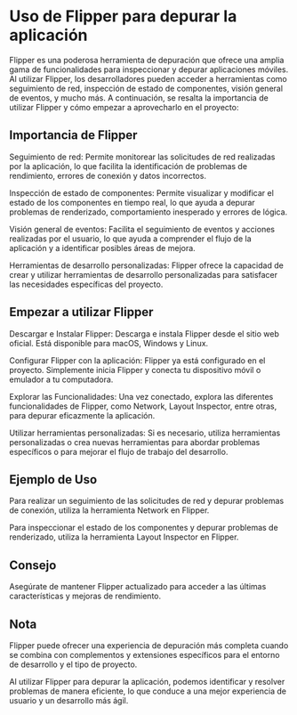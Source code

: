 # Uso de Flipper para depurar la aplicación

Flipper es una poderosa herramienta de depuración que ofrece una amplia gama de funcionalidades para inspeccionar y depurar aplicaciones móviles. Al utilizar Flipper, los desarrolladores pueden acceder a herramientas como seguimiento de red, inspección de estado de componentes, visión general de eventos, y mucho más. A continuación, se resalta la importancia de utilizar Flipper y cómo empezar a aprovecharlo en el proyecto:

## Importancia de Flipper

Seguimiento de red: Permite monitorear las solicitudes de red realizadas por la aplicación, lo que facilita la identificación de problemas de rendimiento, errores de conexión y datos incorrectos.

Inspección de estado de componentes: Permite visualizar y modificar el estado de los componentes en tiempo real, lo que ayuda a depurar problemas de renderizado, comportamiento inesperado y errores de lógica.

Visión general de eventos: Facilita el seguimiento de eventos y acciones realizadas por el usuario, lo que ayuda a comprender el flujo de la aplicación y a identificar posibles áreas de mejora.

Herramientas de desarrollo personalizadas: Flipper ofrece la capacidad de crear y utilizar herramientas de desarrollo personalizadas para satisfacer las necesidades específicas del proyecto.

## Empezar a utilizar Flipper

Descargar e Instalar Flipper: Descarga e instala Flipper desde el sitio web oficial. Está disponible para macOS, Windows y Linux.

Configurar Flipper con la aplicación: Flipper ya está configurado en el proyecto. Simplemente inicia Flipper y conecta tu dispositivo móvil o emulador a tu computadora.

Explorar las Funcionalidades: Una vez conectado, explora las diferentes funcionalidades de Flipper, como Network, Layout Inspector, entre otras, para depurar eficazmente la aplicación.

Utilizar herramientas personalizadas: Si es necesario, utiliza herramientas personalizadas o crea nuevas herramientas para abordar problemas específicos o para mejorar el flujo de trabajo del desarrollo.

## Ejemplo de Uso

Para realizar un seguimiento de las solicitudes de red y depurar problemas de conexión, utiliza la herramienta Network en Flipper.

Para inspeccionar el estado de los componentes y depurar problemas de renderizado, utiliza la herramienta Layout Inspector en Flipper.

## Consejo

Asegúrate de mantener Flipper actualizado para acceder a las últimas características y mejoras de rendimiento.

## Nota

Flipper puede ofrecer una experiencia de depuración más completa cuando se combina con complementos y extensiones específicos para el entorno de desarrollo y el tipo de proyecto.

Al utilizar Flipper para depurar la aplicación, podemos identificar y resolver problemas de manera eficiente, lo que conduce a una mejor experiencia de usuario y un desarrollo más ágil.
